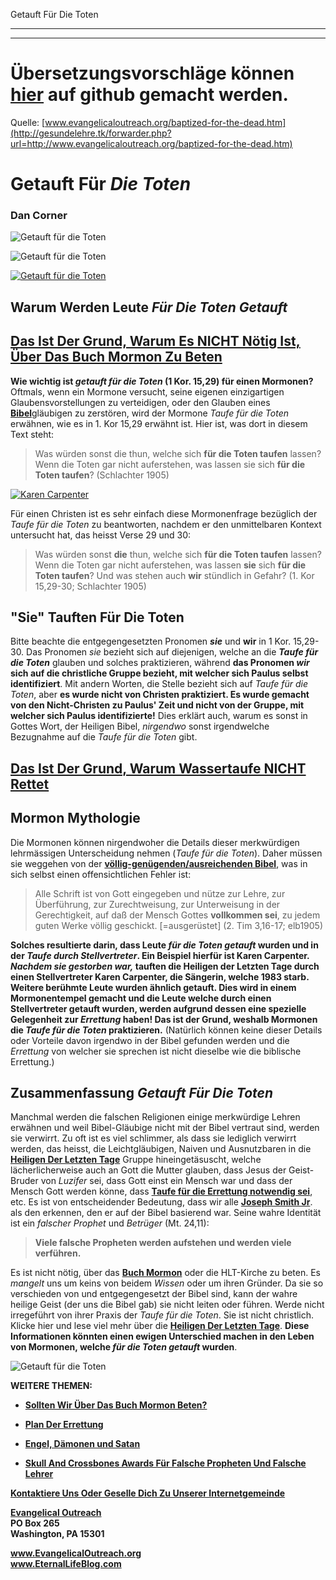 <!--t Getauft Für Die Toten (100% übersetzt) t-->
<!--d d-->

Getauft Für Die Toten

- - - 
- - -

# Übersetzungsvorschläge können [hier](https://github.com/gesundelehre/gesundelehre_translate/blob/master/content/mormonen/getauft-fuer-die-toten.md) auf github gemacht werden.

Quelle: [www.evangelicaloutreach.org/baptized-for-the-dead.htm](http://gesundelehre.tk/forwarder.php?url=http://www.evangelicaloutreach.org/baptized-for-the-dead.htm)

# Getauft Für _Die Toten_

### Dan Corner


![Getauft für die Toten](../../files/pictures/evangelical-baptized-for-the-dead.jpg)

![Getauft für die Toten](../../files/pictures/a-colorb.gif)

[![Getauft für die Toten](../s7.addthis.com/static/btn/v2/lg-share-en.gif)](http://www.addthis.com/bookmark.php?v=250&username=xa-4ce723c86d857fe0)



## Warum Werden Leute _Für Die Toten Getauft_

## [Das Ist Der Grund, Warum Es NICHT Nötig Ist, Über Das Buch Mormon Zu Beten](http://gesundelehre.tk/forwarder.php?url=http://www.evangelicaloutreach.org/book-of-mormon.htm)

**Wie wichtig ist _getauft für die Toten_  (1 Kor. 15,29) für einen Mormonen?** Oftmals, wenn ein Mormone versucht, seine eigenen einzigartigen Glaubensvorstellungen zu verteidigen, oder den Glauben eines [**Bibel**](http://gesundelehre.tk/forwarder.php?url=http://www.evangelicaloutreach.org/bible.html)gläubigen zu zerstören, wird der Mormone _Taufe für die Toten_ erwähnen, wie es in 1. Kor 15,29 erwähnt ist. Hier ist, was dort in diesem Text steht:

> Was würden sonst die thun, welche sich **für die Toten taufen** lassen? Wenn die Toten gar nicht auferstehen, was lassen sie sich **für die Toten taufen**? (Schlachter 1905)

[![Karen Carpenter](../../files/pictures/karen-carpenter.jpg "Karen Carpenter wurde für die Toten von Mormonen getauft via einen Taufe durch einen Stellvertreter.")](http://gesundelehre.tk/forwarder.php?url=http://www.evangelicaloutreach.org/mormon.html)

Für einen Christen ist es sehr einfach diese Mormonenfrage bezüglich der _Taufe für die Toten_ zu beantworten, nachdem er den unmittelbaren Kontext untersucht hat, das heisst Verse 29 und 30:

> Was würden sonst **die** thun, welche sich **für die Toten taufen** lassen? Wenn die Toten gar nicht auferstehen, was lassen **sie** sich **für die Toten taufen**? Und was stehen auch **wir** stündlich in Gefahr? (1. Kor 15,29-30; Schlachter 1905)


## "Sie" Tauften Für Die Toten

Bitte beachte die entgegengesetzten Pronomen **_sie_** und **wir** in 1 Kor. 15,29-30\. Das Pronomen _sie_ bezieht sich auf diejenigen, welche an die **_Taufe für die Toten_** glauben und solches praktizieren, während **das Pronomen _wir_ sich auf die christliche Gruppe bezieht, mit welcher sich Paulus selbst identifiziert**. Mit andern Worten, die Stelle bezieht sich auf _Taufe für die Toten_, aber **es wurde nicht von Christen praktiziert. Es wurde gemacht von den Nicht-Christen zu Paulus' Zeit und nicht von der Gruppe, mit welcher sich Paulus identifizierte!** Dies erklärt auch, warum es sonst in Gottes Wort, der Heiligen Bibel, _nirgendwo_ sonst irgendwelche Bezugnahme auf die _Taufe für die Toten_ gibt.

## [Das Ist Der Grund, Warum Wassertaufe NICHT Rettet](http://gesundelehre.tk/forwarder.php?url=http://www.evangelicaloutreach.org/baptism.html)


## Mormon Mythologie

Die Mormonen können nirgendwoher die Details dieser merkwürdigen lehrmässigen Unterscheidung nehmen (_Taufe für die Toten_). Daher müssen sie weggehen von der **[völlig-genügenden/ausreichenden Bibel](http://gesundelehre.tk/forwarder.php?url=http://www.evangelicaloutreach.org/bible.html)**, was in sich selbst einen offensichtlichen Fehler ist:

> Alle Schrift ist von Gott eingegeben und  nütze zur Lehre,  zur Überführung, zur Zurechtweisung, zur Unterweisung in der Gerechtigkeit, auf daß der Mensch Gottes **vollkommen sei**, zu jedem guten Werke völlig geschickt. [=ausgerüstet] (2. Tim 3,16-17; elb1905)

**Solches resultierte darin, dass Leute _für die Toten getauft_ wurden und in der _Taufe durch Stellvertreter_. Ein Beispiel hierfür ist Karen Carpenter. _Nachdem sie gestorben war,_ tauften die Heiligen der Letzten Tage durch einen Stellvertreter Karen Carpenter, die Sängerin, welche 1983 starb. Weitere berühmte Leute wurden ähnlich getauft. Dies wird in einem Mormonentempel gemacht und die Leute welche durch einen Stellvertreter getauft wurden, werden aufgrund dessen eine spezielle Gelegenheit zur _Errettung_ haben! Das ist der Grund, weshalb Mormonen die _Taufe für die Toten_ praktizieren.** (Natürlich können keine dieser Details oder Vorteile davon irgendwo in der Bibel gefunden werden und die _Errettung_ von welcher sie sprechen ist nicht dieselbe wie die biblische Errettung.)


## Zusammenfassung _Getauft Für Die Toten_

Manchmal werden die falschen Religionen einige merkwürdige Lehren erwähnen und weil Bibel-Gläubige nicht mit der Bibel vertraut sind, werden sie verwirrt. Zu oft ist es viel schlimmer, als dass sie lediglich verwirrt werden, das heisst, die Leichtgläubigen, Naiven und Ausnutzbaren in die [**Heiligen Der Letzten Tage**](http://gesundelehre.tk/forwarder.php?url=http://www.evangelicaloutreach.org/mormon.html) Gruppe hineingetäsuscht, welche lächerlicherweise auch an Gott die Mutter glauben, dass Jesus der Geist-Bruder von _Luzifer_ sei, dass Gott einst ein Mensch war und dass der Mensch Gott werden könne, dass [**Taufe für die Errettung notwendig sei**](http://gesundelehre.tk/forwarder.php?url=http://www.evangelicaloutreach.org/baptism.html), etc. Es ist von entscheidender Bedeutung, dass wir alle [**Joseph Smith Jr**](http://gesundelehre.tk/forwarder.php?url=http://www.evangelicaloutreach.org/mormons.html). als den erkennen, den er auf der Bibel basierend war. Seine wahre Identität ist ein _falscher Prophet_ und _Betrüger_ (Mt. 24,11):

> **Viele falsche Propheten werden aufstehen und werden viele verführen.**

Es ist nicht nötig, über das [**Buch Mormon**](http://gesundelehre.tk/forwarder.php?url=http://www.evangelicaloutreach.org/book-of-mormon-1.html) oder die HLT-Kirche zu beten. Es _mangelt_ uns um keins von beidem _Wissen_ oder um ihren Gründer. Da sie so verschieden von und entgegengesetzt der Bibel sind, kann der wahre heilige Geist (der uns die Bibel gab) sie nicht leiten oder führen. Werde nicht irregeführt von ihrer Praxis der _Taufe für die Toten_. Sie ist nicht christlich. Klicke hier und lese viel mehr über die [**Heiligen Der Letzten Tage**](http://gesundelehre.tk/forwarder.php?url=http://www.evangelicaloutreach.org/mormon.html). **Diese Informationen könnten einen ewigen Unterschied machen in den Leben von Mormonen, welche _für die Toten getauft_ wurden**.

![Getauft für die Toten](../../files/pictures/a-colorb.gif)

**WEITERE THEMEN:**

- **[Sollten Wir Über Das Buch Mormon Beten?](http://gesundelehre.tk/forwarder.php?url=http://www.evangelicaloutreach.org/book-of-mormon.htm)**

- **[Plan Der Errettung](http://gesundelehre.tk/forwarder.php?url=http://www.evangelicaloutreach.org/plan-of-salvation.html)**

- **[Engel, Dämonen und Satan](http://gesundelehre.tk/forwarder.php?url=http://www.evangelicaloutreach.org/angels.html)**

- **[Skull And Crossbones Awards Für Falsche Propheten Und Falsche Lehrer](http://gesundelehre.tk/forwarder.php?url=http://www.evangelicaloutreach.org/Skull_And_Crossbones.html)**

[**Kontaktiere Uns Oder Geselle Dich Zu Unserer Internetgemeinde**](http://gesundelehre.tk/forwarder.php?url=http://www.evangelicaloutreach.org/contact.html)

**[Evangelical Outreach](http://gesundelehre.tk/forwarder.php?url=http://www.evangelicaloutreach.org/index.html)**  
**PO Box 265**  
**Washington, PA 15301**

**www.EvangelicalOutreach.org**  
**www.EternalLifeBlog.com**
